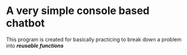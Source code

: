 # A very simple console based chatbot

This program is created for basically practicing to break down a problem into ***reusable functions***

